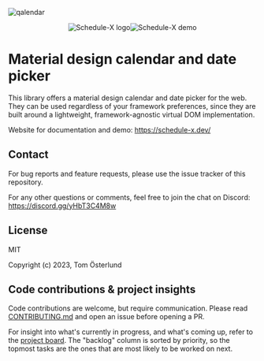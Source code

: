 ![qalendar](https://schedule-x.s3.eu-west-1.amazonaws.com/schedule-x-logo.png)

<div style="display: flex; justify-content: center">
  <img src="https://schedule-x.s3.eu-west-1.amazonaws.com/schedule-x-logo.png" alt="Schedule-X logo" >

  <img src="https://schedule-x.s3.eu-west-1.amazonaws.com/schedule-x-demo.gif" alt="Schedule-X demo" >
</div>

# Material design calendar and date picker

This library offers a material design calendar and date picker for the web. They can be used regardless of your
framework preferences, since they are built around a lightweight, framework-agnostic virtual DOM implementation.

Website for documentation and demo: https://schedule-x.dev/

## Contact

For bug reports and feature requests, please use the issue tracker of this repository.

For any other questions or comments, feel free to join the chat on Discord: https://discord.gg/yHbT3C4M8w

## License

MIT

Copyright (c) 2023, Tom Österlund

## Code contributions & project insights

Code contributions are welcome, but require communication. Please read [CONTRIBUTING.md](https://github.com/schedule-x/schedule-x/blob/main/.github/contributing.md) and open an issue before 
opening a PR.

For insight into what's currently in progress, and what's coming up, refer to the [project board](https://github.com/orgs/schedule-x/projects/3/views/1).
The "backlog" column is sorted by priority, so the topmost tasks are the ones that are most likely to be worked on next.

